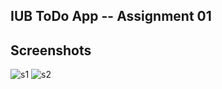 ## IUB ToDo App -- Assignment 01

## Screenshots
![s1](https://github.com/Noorsyedd/Assignment-1-CSE-464-1930146-Section2/assets/79561867/02f5bb65-717a-44e7-ae08-e9eea08bc40b)
![s2](https://github.com/Noorsyedd/Assignment-1-CSE-464-1930146-Section2/assets/79561867/6435a69e-301f-492c-850f-7f52c184ba97)
